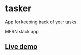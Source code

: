 # tasker
App for keeping track of your tasks

MERN stack app

## [Live demo](https://dry-shore-48016.herokuapp.com/)
